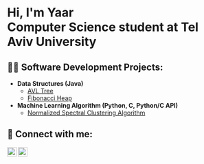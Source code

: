 <h1>Hi, I'm Yaar <br/>Computer Science student at Tel Aviv University

<h2>👨‍💻 Software Development Projects:</h2>

- <b>Data Structures (Java)</b>
  - [AVL Tree](https://github.com/YaarKoren/AVL-Tree/blob/main/README.md)
  - [Fibonacci Heap](https://github.com/YaarKoren/Fibonacci-Heap)
- <b>Machine Learning Algorithm (Python, C, Python/C API)</b>
  - [Normalized Spectral Clustering Algorithm](https://github.com/YaarKoren/Normalized-Spectral-Clustering-Algorithm)


<h2> 🤳 Connect with me:</h2>

[<img align="left" alt="YaarKoren | LinkedIn" width="22px" src="https://cdn.jsdelivr.net/npm/simple-icons@v3/icons/linkedin.svg" />][linkedin] 
[<img align="left" alt="YaarKoren | LinkedIn" width="22px" src="https://upload.wikimedia.org/wikipedia/commons/7/7e/Gmail_icon_%282020%29.svg" />][Gmail]

  

[linkedin]: https://www.linkedin.com/in/yaar-koren-3a5a901b6/

[Gmail]: mailto:korenyaara@gmail.com

<!--
**YaarKoren/YaarKoren** is a ✨ _special_ ✨ repository because its `README.md` (this file) appears on your GitHub profile.

Here are some ideas to get you started:

- 🔭 I’m currently working on ...
- 🌱 I’m currently learning ...
- 👯 I’m looking to collaborate on ...
- 🤔 I’m looking for help with ...
- 💬 Ask me about ...
- 📫 How to reach me: ...
- 😄 Pronouns: ...
- ⚡ Fun fact: ...
-->
